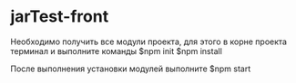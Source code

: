 # jarTest-front

Необходимо получить все модули проекта, для этого в корне проекта терминал и выполните команды
      $npm init
      $npm install

После выполнения установки модулей выполните 
      $npm start
      

